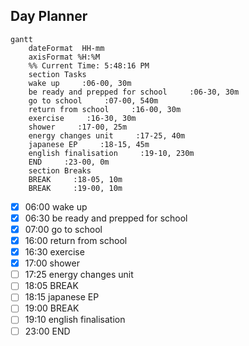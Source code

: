 ## Day Planner
```mermaid
gantt
    dateFormat  HH-mm
    axisFormat %H:%M
    %% Current Time: 5:48:16 PM
    section Tasks
    wake up     :06-00, 30m
    be ready and prepped for school     :06-30, 30m
    go to school     :07-00, 540m
    return from school     :16-00, 30m
    exercise     :16-30, 30m
    shower     :17-00, 25m
    energy changes unit     :17-25, 40m
    japanese EP     :18-15, 45m
    english finalisation     :19-10, 230m
    END     :23-00, 0m
    section Breaks
    BREAK     :18-05, 10m
    BREAK     :19-00, 10m
```

- [x] 06:00 wake up
- [x] 06:30 be ready and prepped for school
- [x] 07:00 go to school
- [x] 16:00 return from school
- [x] 16:30 exercise
- [x] 17:00 shower
- [ ] 17:25 energy changes unit
- [ ] 18:05 BREAK
- [ ] 18:15 japanese EP
- [ ] 19:00 BREAK
- [ ] 19:10 english finalisation
- [ ] 23:00 END